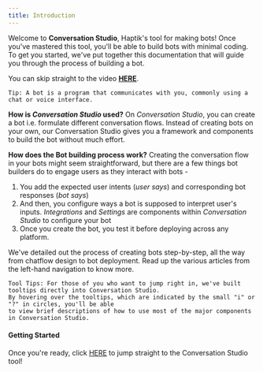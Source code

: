 ```yaml
---
title: Introduction
---
```


Welcome to **Conversation Studio**, Haptik's tool for making bots! Once you've mastered this tool, you'll be able to build bots with minimal coding. To get you started, we've put together this documentation that will guide you through the process of building a bot.

You can skip straight to the video [**HERE**](https://youtu.be/vEuc4za39hk).

    Tip: A bot is a program that communicates with you, commonly using a chat or voice interface.

**How is *Conversation Studio* used?**
On *Conversation Studio*, you can create a bot i.e. formulate different conversation flows. Instead of creating bots on your own, our Conversation Studio gives you a framework and components to build the bot without much effort. 

**How does the Bot building process work?** 
Creating the conversation flow in your bots might seem straightforward, but there are a few things bot builders do to engage users as they interact with bots - 

1. You add the expected user intents (*user says*) and corresponding bot responses (*bot says*)
2. And then, you configure ways a bot is supposed to interpret user's inputs. *Integrations* and *Settings* are components within *Conversation Studio* to configure your bot
3. Once you create the bot, you test it before deploying across any platform. 

We've detailed out the process of creating bots step-by-step, all the way from chatflow design to bot deployment. Read up the various articles from the left-hand navigation to know more. 

    Tool Tips: For those of you who want to jump right in, we've built tooltips directly into Conversation Studio. 
    By hovering over the tooltips, which are indicated by the small "i" or "?" in circles, you'll be able 
    to view brief descriptions of how to use most of the major components in Conversation Studio. 

#### Getting Started

Once you're ready, click [HERE](https://docs.haptik.ai/bot-builder/basic/making-first-bot) to jump straight to the Conversation Studio tool!
